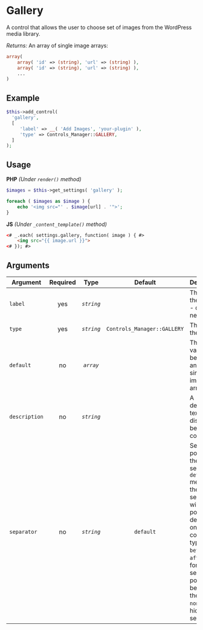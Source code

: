 # Gallery
A control that allows the user to choose set of images from the WordPress media library. 

*Returns:* An array of single image arrays:
```php
array(
    array( 'id' => (string), 'url' => (string) ),
    array( 'id' => (string), 'url' => (string) ),
    ...
)
```

## Example

```php
$this->add_control(
  'gallery',
  [
     'label' => __( 'Add Images', 'your-plugin' ),
     'type' => Controls_Manager::GALLERY,
  ]
);
```

## Usage

**PHP** *(Under `render()` method)*
```php
$images = $this->get_settings( 'gallery' );

foreach ( $images as $image ) {
    echo '<img src="' . $image[url] . '">';
}
```

**JS** *(Under `_content_template()` method)*
```html
<# _.each( settings.gallery, function( image ) { #>
    <img src="{{ image.url }}">
<# }); #>
```

## Arguments

Argument           | Required   | Type         | Default                      | Description
------------       | :--------: | :------:     | :--------------------------: | ---------------------------------------------
`label`            | yes        | *`string`*   |                              | The label of the control - displayed next to it
`type`             | yes        | *`string`*   | `Controls_Manager::GALLERY`    | The type of the control
`default`          | no         | *`array`*    |                              | The default value can be set as an array of single image arrays
`description`      | no         | *`string`*   |                              | A description text to display below the control
`separator`        | no         | *`string`*   | `default`                    | Set the position of the control separator. `default` means that the separator will be posited depending on the control type. `before` or `after` will force the separator position before/after the control. `none` will hide the separator
